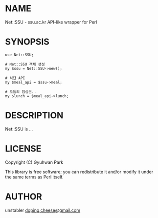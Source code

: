 # NAME

Net::SSU - ssu.ac.kr API-like wrapper for Perl

# SYNOPSIS

    use Net::SSU;
    
    # Net::SSU 객체 생성
    my $ssu = Net::SSU->new();
    
    # 식단 API
    my $meal_api = $ssu->meal;
    
    # 오늘의 점심은.. 
    my $lunch = $meal_api->lunch;
    

# DESCRIPTION

Net::SSU is ...

# LICENSE

Copyright (C) Gyuhwan Park

This library is free software; you can redistribute it and/or modify
it under the same terms as Perl itself.

# AUTHOR

unstabler <doping.cheese@gmail.com>
